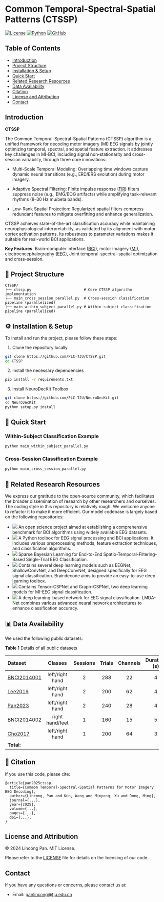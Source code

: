 # Common Temporal-Spectral-Spatial Patterns (CTSSP)

[![License](https://img.shields.io/badge/License-MIT-blue.svg)](https://opensource.org/licenses/MIT)
[![Python](https://img.shields.io/badge/Python-3.10%2B-green.svg)](https://www.python.org/)
[![GitHub](https://img.shields.io/badge/GitHub-NeuroDecKit-red.svg)](https://github.com/PLC-TJU/NeuroDeckit)

## Table of Contents

- [Introduction](#introduction)
- [Project Structure](#project-structure)
- [Installation & Setup](#installation--setup)
- [Quick Start](#quick-start)
- [Related Research Resources](#related-research-resources)
- [Data Availability](#data-availability)
- [Citation](#citation)
- [License and Attribution](#license-and-attribution)
- [Contact](#contact)

## Introduction

**CTSSP** 

The Common Temporal-Spectral-Spatial Patterns (CTSSP) algorithm is a unified framework for decoding motor imagery (MI) EEG signals by jointly optimizing temporal, spectral, and spatial feature extraction. It addresses key challenges in MI-BCI, including signal non-stationarity and cross-session variability, through three core innovations:

* Multi-Scale Temporal Modeling: Overlapping time windows capture dynamic neural transitions (e.g., ERD/ERS evolution) during motor imagery.

* Adaptive Spectral Filtering: Finite impulse response ([FIR](https://en.wikipedia.org/wiki/Finite_impulse_response)) filters suppress noise (e.g., EMG/EOG artifacts) while amplifying task-relevant rhythms (8–30 Hz mu/beta bands).

* Low-Rank Spatial Projection: Regularized spatial filters compress redundant features to mitigate overfitting and enhance generalization.

CTSSP achieves state-of-the-art classification accuracy while maintaining neurophysiological interpretability, as validated by its alignment with motor cortex activation patterns. Its robustness to parameter variations makes it suitable for real-world BCI applications.

**Key Features**: Brain-computer interface ([BCI](https://en.wikipedia.org/wiki/Brain%E2%80%93computer_interface)), motor imagery ([MI](https://en.wikipedia.org/wiki/Motor_imagery)), electroencephalography ([EEG](https://en.wikipedia.org/wiki/Electroencephalography)), Joint temporal-spectral-spatial optimization and cross-session.

## 📁 Project Structure
```plaintext
CTSSP/
├── ctssp.py                        # Core CTSSP algorithm implementation
├── main_cross_session_parallel.py  # Cross-session classification pipeline (parallelized)
├── main_within_subject_parallel.py # Within-subject classification pipeline (parallelized)

```

## ⚙️ Installation & Setup

To install and run the project, please follow these steps:

1. Clone the repository locally
```bash
git clone https://github.com/PLC-TJU/CTSSP.git
cd CTSSP
```

2. Install the necessary dependencies
```bash
pip install -r requirements.txt
```

3. Install NeuroDecKit Toolbox
```bash
git clone https://github.com/PLC-TJU/NeuroDecKit.git
cd NeuroDecKit
python setup.py install
```

## 🚀 Quick Start

### Within-Subject Classification Example
```bash
python main_within_subject_parallel.py 
```

### Cross-Session Classification Example
```bash
python main_cross_session_parallel.py 
```

## 🤝 Related Research Resources

We express our gratitude to the open-source community, which facilitates the broader dissemination of research by other researchers and ourselves. The coding style in this repository is relatively rough. We welcome anyone to refactor it to make it more efficient. Our model codebase is largely based on the following repositories:


- [<img src="https://img.shields.io/badge/GitHub-MOABB-b31b1b"></img>](https://github.com/NeuroTechX/moabb) An open science project aimed at establishing a comprehensive benchmark for BCI algorithms using widely available EEG datasets.
- [<img src="https://img.shields.io/badge/GitHub-NeuroDeckit-b31b1b"></img>](https://github.com/PLC-TJU/NeuroDeckit) A Python toolbox for EEG signal processing and BCI applications. It includes various preprocessing methods, feature extraction techniques, and classification algorithms.
- [<img src="https://img.shields.io/badge/GitHub-SBLEST-b31b1b"></img>](https://github.com/EEGdecoding/Code-SBLEST) Sparse Bayesian Learning for End-to-End Spatio-Temporal-Filtering-Based Single-Trial EEG Classification.
- [<img src="https://img.shields.io/badge/GitHub-Braindecode-b31b1b"></img>](https://github.com/braindecode/braindecode) Contains several deep learning models such as EEGNet, ShallowConvNet, and DeepConvNet, designed specifically for EEG signal classification. Braindecode aims to provide an easy-to-use deep learning toolbox.
- [<img src="https://img.shields.io/badge/GitHub-CSPNet-b31b1b"></img>](https://github.com/GeometricBCI/Tensor-CSPNet-and-Graph-CSPNet) Contains Tensor-CSPNet and Graph-CSPNet, two deep learning models for MI-EEG signal classification.
- [<img src="https://img.shields.io/badge/GitHub-LMDANet-b31b1b"></img>](https://github.com/MiaoZhengQing/LMDA-Code) A deep learning-based network for EEG signal classification. LMDA-Net combines various advanced neural network architectures to enhance classification accuracy.

## 📊 Data Availability

We used the following public datasets:

**Table 1** Details of all public datasets

| Dataset                                                |     Classes     | Sessions | Trials | Channels | Duration (s) | Subjects |
| :----------------------------------------------------- | :-------------: | :------: | :----: | :------: | :----------: | :------: |
| [BNCI2014001](https://doi.org/10.3389/fnins.2012.00055)| left/right hand |    2     |  288   |    22    |      4       |    9     |
| [Lee2019](https://doi.org/10.1093/gigascience/giz002)  | left/right hand |    2     |  200   |    62    |      4       |    54    |
| [Pan2023](https://doi.org/10.1088/1741-2552/ad0a01)    | left/right hand |    2     |  240   |    28    |      4       |    14    |
| [BNCI2014002](https://doi.org/10.1515/bmt-2014-0117)   | right hand/feet |    1     |  160   |    15    |      5       |    14    |
| [Cho2017](https://doi.org/10.1093/gigascience/gix034)  | left/right hand |    1     |  200   |    64    |      3       |    52    |
| **Total:**                                             |                 |          |        |          |              |  **143** |


## 📜 Citation
If you use this code, please cite:

```
@article{pan2025ctssp,
  title={Common Temporal-Spectral-Spatial Patterns for Motor Imagery EEG Decoding}, 
  author={Lincong, Pan and Kun, Wang and Minpeng, Xu and Dong, Ming},
  journal={...},
  year={2025},
  volume={...},
  pages={...},
  doi={...},
}
```

## License and Attribution

© 2024 Lincong Pan. MIT License.

Please refer to the [LICENSE](./LICENSE) file for details on the licensing of our code.

## Contact

If you have any questions or concerns, please contact us at:  
 - Email: panlincong@tju.edu.cn
